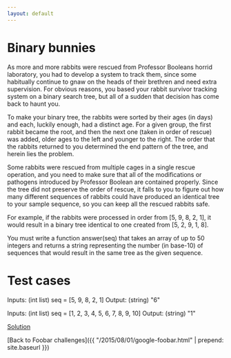 ```yaml
---
layout: default
---
```

Binary bunnies
==============

As more and more rabbits were rescued from Professor Booleans horrid 
laboratory, you had to develop a system to track them, since some 
habitually continue to gnaw on the heads of their brethren and need extra 
supervision. For obvious reasons, you based your rabbit survivor tracking 
system on a binary search tree, but all of a sudden that decision has come 
back to haunt you.

To make your binary tree, the rabbits were sorted by their ages (in days) 
and each, luckily enough, had a distinct age. For a given group, the first 
rabbit became the root, and then the next one (taken in order of rescue) 
was added, older ages to the left and younger to the right. The order that 
the rabbits returned to you determined the end pattern of the tree, and 
herein lies the problem.

Some rabbits were rescued from multiple cages in a single rescue operation, 
and you need to make sure that all of the modifications or pathogens 
introduced by Professor Boolean are contained properly. Since the tree did 
not preserve the order of rescue, it falls to you to figure out how many 
different sequences of rabbits could have produced an identical tree to 
your sample sequence, so you can keep all the rescued rabbits safe.

For example, if the rabbits were processed in order from [5, 9, 8, 2, 1], 
it would result in a binary tree identical to one created from [5, 2, 9, 1, 
8]. 

You must write a function answer(seq) that takes an array of up to 50 
integers and returns a string representing the number (in base-10) of 
sequences that would result in the same tree as the given sequence.

Test cases
==========

Inputs:
    (int list) seq = [5, 9, 8, 2, 1]
Output:
    (string) "6"

Inputs:
    (int list) seq = [1, 2, 3, 4, 5, 6, 7, 8, 9, 10]
Output:
    (string) "1"

[Solution](binary_bunnies-solution.html)


[Back to Foobar challenges]({{ "/2015/08/01/google-foobar.html" | prepend: site.baseurl }})

